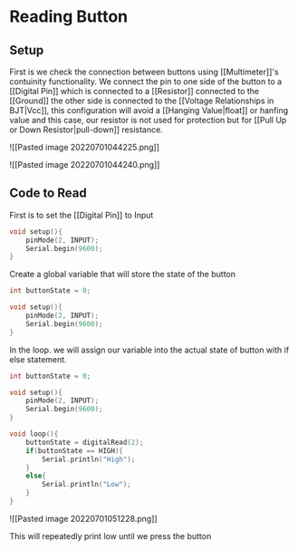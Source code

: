 # Reading Button
## Setup
First is we check the connection between buttons using [[Multimeter]]'s contuinity functionality. We connect the pin to one side of the button to a [[Digital Pin]] which is connected to a [[Resistor]] connected to the [[Ground]] the other side is connected to the [[Voltage Relationships in BJT|Vcc]], this configuration will avoid a [[Hanging Value|float]] or hanfing value and this case, our resistor is not used for protection but for [[Pull Up or Down Resistor|pull-down]] resistance. 

![[Pasted image 20220701044225.png]]

![[Pasted image 20220701044240.png]]


## Code to Read
First is to set the [[Digital Pin]] to Input
```cpp
void setup(){
	pinMode(2, INPUT);
	Serial.begin(9600);
}
```

Create a global variable that will store the state of the button
```cpp
int buttonState = 0;

void setup(){
	pinMode(2, INPUT);
	Serial.begin(9600);
}
```

In the loop. we will assign our variable into the actual state of button with if else statement.
```cpp
int buttonState = 0;

void setup(){
	pinMode(2, INPUT);
	Serial.begin(9600);
}

void loop(){
	buttonState = digitalRead(2);
	if(buttonState == HIGH){
		Serial.println("High");
	}
	else{
		Serial.println("Low");
	}
}
```

![[Pasted image 20220701051228.png]]

This will repeatedly print low until we press the button

